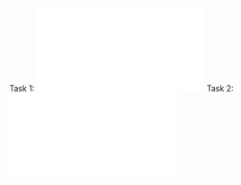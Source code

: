 Task 1:
![Task1 description](Bayesian/Bayesian_eng.pdf)
Task 2:
![Task2 description](Logistic/Logistic.pdf)
